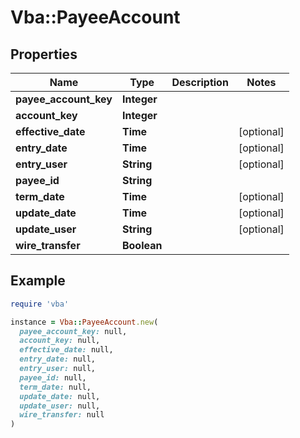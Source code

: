 # Vba::PayeeAccount

## Properties

| Name | Type | Description | Notes |
| ---- | ---- | ----------- | ----- |
| **payee_account_key** | **Integer** |  |  |
| **account_key** | **Integer** |  |  |
| **effective_date** | **Time** |  | [optional] |
| **entry_date** | **Time** |  | [optional] |
| **entry_user** | **String** |  | [optional] |
| **payee_id** | **String** |  |  |
| **term_date** | **Time** |  | [optional] |
| **update_date** | **Time** |  | [optional] |
| **update_user** | **String** |  | [optional] |
| **wire_transfer** | **Boolean** |  |  |

## Example

```ruby
require 'vba'

instance = Vba::PayeeAccount.new(
  payee_account_key: null,
  account_key: null,
  effective_date: null,
  entry_date: null,
  entry_user: null,
  payee_id: null,
  term_date: null,
  update_date: null,
  update_user: null,
  wire_transfer: null
)
```

